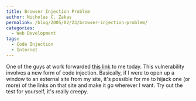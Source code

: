 ```yaml
---
title: Browser Injection Problem
author: Nicholas C. Zakas
permalink: /blog/2005/02/23/browser-injection-problem/
categories:
  - Web Development
tags:
  - Code Injection
  - Internet
---
```

One of the guys at work forwarded <a title="Multiple Browsers Window Injection Vulnerability Test" rel="external" href="http://secunia.com/multiple_browsers_window_injection_vulnerability_test/">this link</a> to me today. This vulnerability involves a new form of code injection. Basically, if I were to open up a window to an external site from my site, it's possible for me to hijack one (or more) of the links on that site and make it go wherever I want. Try out the test for yourself, it's really creepy.
